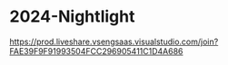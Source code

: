# 2024-Nightlight
 
https://prod.liveshare.vsengsaas.visualstudio.com/join?FAE39F9F91993504FCC296905411C1D4A686
